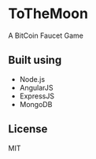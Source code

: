 # ToTheMoon
A BitCoin Faucet Game

## Built using
- Node.js
- AngularJS
- ExpressJS
- MongoDB

## License
MIT
